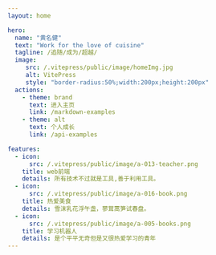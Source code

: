 ```yaml
---
layout: home

hero:
  name: "黄名健"
  text: "Work for the love of cuisine"
  tagline: /追随/成为/超越/
  image:
     src: /.vitepress/public/image/homeImg.jpg
     alt: VitePress
     style: "border-radius:50%;width:200px;height:200px"
  actions:
    - theme: brand
      text: 进入主页
      link: /markdown-examples
    - theme: alt
      text: 个人成长
      link: /api-examples

features:
  - icon: 
      src: /.vitepress/public/image/a-013-teacher.png
    title: web前端
    details: 所有技术不过就是工具,善于利用工具。
  - icon: 
      src: /.vitepress/public/image/a-016-book.png
    title: 热爱美食
    details: 雪沫乳花浮午盏，蓼茸蒿笋试春盘。
  - icon: 
      src: /.vitepress/public/image/a-005-books.png
    title: 学习机器人
    details: 是个平平无奇但是又很热爱学习的青年
---
```

<!-- 
<script setup>
import home from './.vitepress/components/home.vue';
</script>

<home /> -->
